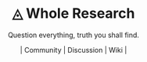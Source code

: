 <h1 align="center">◬ Whole Research</h1>
<p align="center">Question everything, truth you shall find.</p>
<p align="center">| Community | Discussion | Wiki |</p>
